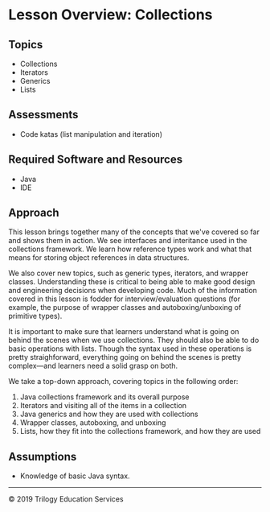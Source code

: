 # Lesson Overview: Collections

## Topics
* Collections
* Iterators
* Generics
* Lists

## Assessments
* Code katas (list manipulation and iteration)

## Required Software and Resources
 * Java
 * IDE

## Approach
This lesson brings together many of the concepts that we've covered so far and shows them in action. We see interfaces and interitance used in the collections framework. We learn how reference types work and what that means for storing object references in data structures. 

We also cover new topics, such as generic types, iterators, and wrapper classes. Understanding these is critical to being able to make good design and engineering decisions when developing code. Much of the information covered in this lesson is fodder for interview/evaluation questions (for example, the purpose of wrapper classes and autoboxing/unboxing of primitive types). 

It is important to make sure that learners understand what is going on behind the scenes when we use collections. They should also be able to do basic operations with lists. Though the syntax used in these operations is pretty straighforward, everything going on behind the scenes is pretty complex—and learners need a solid grasp on both. 

We take a top-down approach, covering topics in the following order:
1. Java collections framework and its overall purpose
1. Iterators and visiting all of the items in a collection
1. Java generics and how they are used with collections
1. Wrapper classes, autoboxing, and unboxing
1. Lists, how they fit into the collections framework, and how they are used

## Assumptions
* Knowledge of basic Java syntax.

---
© 2019 Trilogy Education Services


